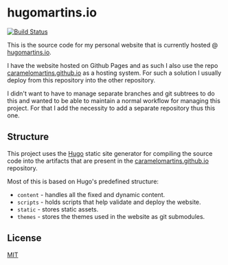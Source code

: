 # hugomartins.io

[![Build Status](https://travis-ci.org/caramelomartins/website.svg?branch=master)](https://travis-ci.org/caramelomartins/website)

This is the source code for my personal website that is currently hosted @ [hugomartins.io](http://hugomartins.io).

I have the website hosted on Github Pages and as such I also use the repo [caramelomartins.github.io](https://github.com/caramelomartins/caramelomartins.github.io) as a hosting system. For such a solution I usually deploy from this repository into the other repository.

I didn't want to have to manage separate branches and git subtrees to do this and wanted to be able to maintain a normal workflow for managing this project. For that I add the necessity to add a separate repository thus this one.

## Structure

This project uses the [Hugo](https://gohugo.io/) static site generator for compiling the source code into the artifacts that are present in the [caramelomartins.github.io](https://github.com/caramelomartins/caramelomartins.github.io) repository.

Most of this is based on Hugo's predefined structure:

- `content` - handles all the fixed and dynamic content.
- `scripts` - holds scripts that help validate and deploy the website.
- `static` - stores static assets.
- `themes` - stores the themes used in the website as git submodules.

## License

[MIT](LICENSE)

